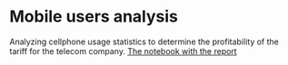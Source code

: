 # Mobile users analysis

Analyzing cellphone usage statistics to determine the profitability of the tariff for the telecom company.
[The notebook with the report](https://github.com/nicolayoguy/praktikum-projects/blob/main/telecom_tariff/telecom_tariff_project.ipynb)
